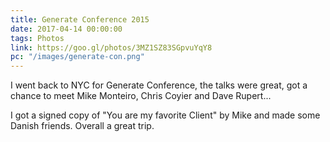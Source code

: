 ```yaml
---
title: Generate Conference 2015
date: 2017-04-14 00:00:00 
tags: Photos
link: https://goo.gl/photos/3MZ1SZ83SGpvuYqY8
pc: "/images/generate-con.png"
---
```


I went back to NYC for Generate Conference, the talks were great, got a chance to meet Mike Monteiro, Chris Coyier and Dave Rupert...

I got a signed copy of "You are my favorite Client" by Mike and made some Danish friends. Overall a great trip.
